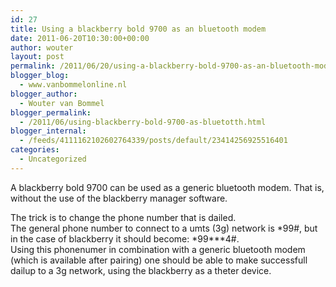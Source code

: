 ```yaml
---
id: 27
title: Using a blackberry bold 9700 as an bluetooth modem
date: 2011-06-20T10:30:00+00:00
author: wouter
layout: post
permalink: /2011/06/20/using-a-blackberry-bold-9700-as-an-bluetooth-modem/
blogger_blog:
  - www.vanbommelonline.nl
blogger_author:
  - Wouter van Bommel
blogger_permalink:
  - /2011/06/using-blackberry-bold-9700-as-bluetotth.html
blogger_internal:
  - /feeds/4111162102602764339/posts/default/23414256925516401
categories:
  - Uncategorized
---
```

A blackberry bold 9700 can be used as a generic bluetooth modem. That is, without the use of the blackberry manager software.

The trick is to change the phone number that is dailed.  
The general phone number to connect to a umts (3g) network is \*99#, but in the case of blackberry it should become: \*99\***4#.  
Using this phonenumer in combination with a generic bluetooth modem (which is available after pairing) one should be able to make successfull dailup to a 3g network, using the blackberry as a theter device.